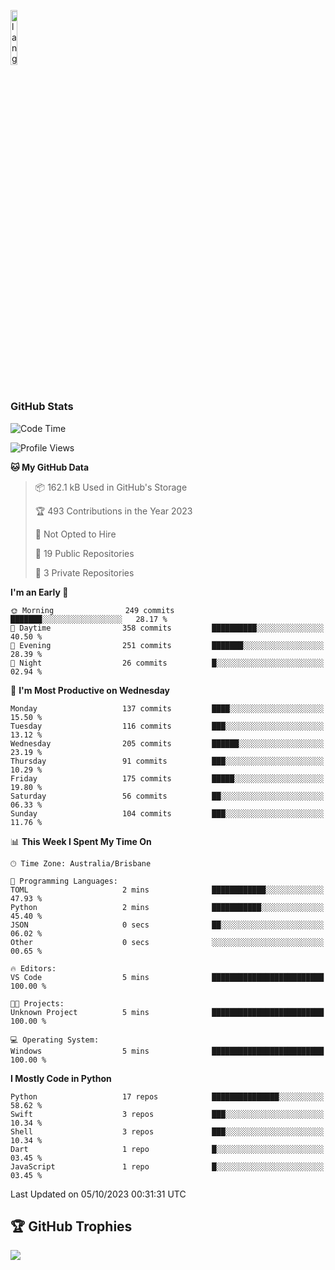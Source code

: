<p align="left"><img width=15%" src="https://github.com/alansmathew/alansmathew/raw/master/lang.gif" alt="lang image here" /></p>

# <h3 align="left">GitHub Stats</h3>

<!--START_SECTION:waka-->
![Code Time](http://img.shields.io/badge/Code%20Time-312%20hrs%2058%20mins-blue)

![Profile Views](http://img.shields.io/badge/Profile%20Views-0-blue)

**🐱 My GitHub Data** 

> 📦 162.1 kB Used in GitHub's Storage 
 > 
> 🏆 493 Contributions in the Year 2023
 > 
> 🚫 Not Opted to Hire
 > 
> 📜 19 Public Repositories 
 > 
> 🔑 3 Private Repositories 
 > 
**I'm an Early 🐤** 

```text
🌞 Morning                249 commits         ███████░░░░░░░░░░░░░░░░░░   28.17 % 
🌆 Daytime                358 commits         ██████████░░░░░░░░░░░░░░░   40.50 % 
🌃 Evening                251 commits         ███████░░░░░░░░░░░░░░░░░░   28.39 % 
🌙 Night                  26 commits          █░░░░░░░░░░░░░░░░░░░░░░░░   02.94 % 
```
📅 **I'm Most Productive on Wednesday** 

```text
Monday                   137 commits         ████░░░░░░░░░░░░░░░░░░░░░   15.50 % 
Tuesday                  116 commits         ███░░░░░░░░░░░░░░░░░░░░░░   13.12 % 
Wednesday                205 commits         ██████░░░░░░░░░░░░░░░░░░░   23.19 % 
Thursday                 91 commits          ███░░░░░░░░░░░░░░░░░░░░░░   10.29 % 
Friday                   175 commits         █████░░░░░░░░░░░░░░░░░░░░   19.80 % 
Saturday                 56 commits          ██░░░░░░░░░░░░░░░░░░░░░░░   06.33 % 
Sunday                   104 commits         ███░░░░░░░░░░░░░░░░░░░░░░   11.76 % 
```


📊 **This Week I Spent My Time On** 

```text
🕑︎ Time Zone: Australia/Brisbane

💬 Programming Languages: 
TOML                     2 mins              ████████████░░░░░░░░░░░░░   47.93 % 
Python                   2 mins              ███████████░░░░░░░░░░░░░░   45.40 % 
JSON                     0 secs              ██░░░░░░░░░░░░░░░░░░░░░░░   06.02 % 
Other                    0 secs              ░░░░░░░░░░░░░░░░░░░░░░░░░   00.65 % 

🔥 Editors: 
VS Code                  5 mins              █████████████████████████   100.00 % 

🐱‍💻 Projects: 
Unknown Project          5 mins              █████████████████████████   100.00 % 

💻 Operating System: 
Windows                  5 mins              █████████████████████████   100.00 % 
```

**I Mostly Code in Python** 

```text
Python                   17 repos            ███████████████░░░░░░░░░░   58.62 % 
Swift                    3 repos             ███░░░░░░░░░░░░░░░░░░░░░░   10.34 % 
Shell                    3 repos             ███░░░░░░░░░░░░░░░░░░░░░░   10.34 % 
Dart                     1 repo              █░░░░░░░░░░░░░░░░░░░░░░░░   03.45 % 
JavaScript               1 repo              █░░░░░░░░░░░░░░░░░░░░░░░░   03.45 % 
```




 Last Updated on 05/10/2023 00:31:31 UTC
<!--END_SECTION:waka-->

## 🏆 GitHub Trophies

![](https://github-profile-trophy.vercel.app/?username=samh06&theme=discord&no-frame=true&no-bg=false&margin-w=4)
